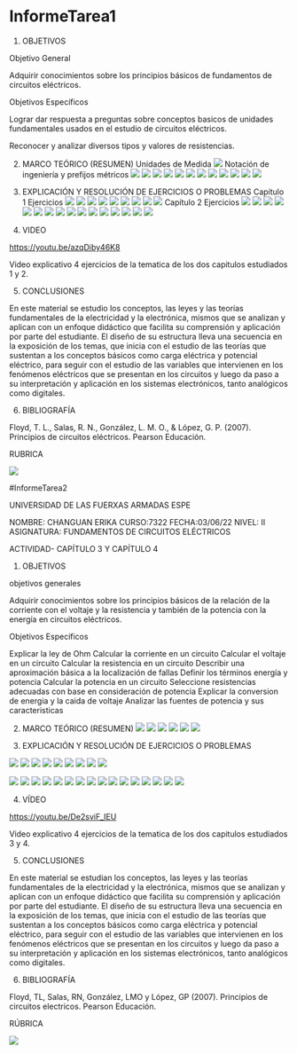 # InformeTarea1


1. OBJETIVOS

Objetivo General

Adquirir conocimientos sobre los principios básicos de fundamentos de circuitos eléctricos.

   Objetivos Específicos
   
   Lograr dar respuesta a preguntas sobre conceptos basicos de unidades fundamentales usados en el estudio de circuitos eléctricos.
   
   Reconocer y analizar diversos tipos y valores de resistencias.

2. MARCO TEÓRICO (RESUMEN)
 Unidades de Medida
![](https://github.com/erichanguan/InformeTarea/commit/d6829778a96f9d36f459caf782a23c87e5516b51)
 Notación de ingeniería y prefijos métricos
![](https://github.com/erichanguan/InformeTarea/blob/main/2%20mapa%20notacion%20cientifica.png)
![](https://github.com/erichanguan/InformeTarea/blob/main/3%20mapa%20prefijos%20m%C3%A9tricos.png)
![](https://github.com/erichanguan/InformeTarea/blob/main/4%20mapa%20conversion%20de%20unidades.png)
![](https://github.com/erichanguan/InformeTarea/blob/main/5%20mapa%20estructura%20at%C3%B3mica.png)
![](https://github.com/erichanguan/InformeTarea/blob/main/6%20mapa%20carga%20electrica.png)
![](https://github.com/erichanguan/InformeTarea/blob/main/7%20mapa%20voltaje%2C%20cooriente%20y%20resistencia.png)
![](https://github.com/erichanguan/InformeTarea/blob/main/8%20inforgrafia%20fuente%20de%20corriente.png)
![](https://github.com/erichanguan/InformeTarea/blob/main/8.1%20mapa%20fuente%20de%20voltaje.png)
![](https://github.com/erichanguan/InformeTarea/blob/main/9%20infografia%20resistores.png)
![](https://github.com/erichanguan/InformeTarea/blob/main/10%20infografia%20circuito%20el%C3%A9ctrico.png)
![](https://github.com/erichanguan/InformeTarea/blob/main/11%20infografia%20medicion%20de%20circuitos%20basicos.png)
![](https://github.com/erichanguan/InformeTarea/blob/main/12%20infografia%20seguridad%20el%C3%A9ctrica.png)

3. EXPLICACIÓN Y RESOLUCIÓN DE EJERCICIOS O PROBLEMAS
Capítulo 1 
Ejercicios
![](https://github.com/erichanguan/InformeTarea/blob/main/1%20cap1.png)
![](https://github.com/erichanguan/InformeTarea/blob/main/1.2%20cap1.png)
![](https://github.com/erichanguan/InformeTarea/blob/main/1.3%20cap1.png)
![](https://github.com/erichanguan/InformeTarea/blob/main/1.4%20cap1.png)
![](https://github.com/erichanguan/InformeTarea/blob/main/1.5%20cap1.png)
![](https://github.com/erichanguan/InformeTarea/blob/main/1.6%20cap1.png)
![](https://github.com/erichanguan/InformeTarea/blob/main/1.7%20cap1.png)
![](https://github.com/erichanguan/InformeTarea/blob/main/1.8%20cap1.png)
![](https://github.com/erichanguan/InformeTarea/blob/main/1.9%20cap1.png)
Capítulo 2
Ejercicios
![](https://github.com/erichanguan/InformeTarea/blob/main/2.1%20cap2.png)
![](https://github.com/erichanguan/InformeTarea/blob/main/2.2%20cap2.png)
![](https://github.com/erichanguan/InformeTarea/blob/main/2.3%20cap2.png)
![](https://github.com/erichanguan/InformeTarea/blob/main/2.4%20cap2.png)
![](https://github.com/erichanguan/InformeTarea/blob/main/2.5%20cap2.png)
![](https://github.com/erichanguan/InformeTarea/blob/main/2.6%20cap2.png)
![](https://github.com/erichanguan/InformeTarea/blob/main/2.7%20cap2.png)
![](https://github.com/erichanguan/InformeTarea/blob/main/2.8%20cap2.png)
![](https://github.com/erichanguan/InformeTarea/blob/main/2.9%20cap2.png)
![](https://github.com/erichanguan/InformeTarea/blob/main/2.10%20cap2.png)
![](https://github.com/erichanguan/InformeTarea/blob/main/2.11%20cap2.png)
![](https://github.com/erichanguan/InformeTarea/blob/main/2.12%20cap2.png)
![](https://github.com/erichanguan/InformeTarea/blob/main/2.13%20cap2.png)
![](https://github.com/erichanguan/InformeTarea/blob/main/2.14%20cap2.png)
![](https://github.com/erichanguan/InformeTarea/blob/main/2.15%20cap2.png)
![](https://github.com/erichanguan/InformeTarea/blob/main/2.16%20cap2.png)

4. VIDEO

https://youtu.be/azqDiby46K8

Video explicativo 4 ejercicios de la tematica de los dos capitulos estudiados 1 y 2.


5. CONCLUSIONES

En este material se estudio los conceptos, las leyes y las teorías fundamentales de la electricidad y la electrónica, mismos que se analizan y aplican con un enfoque didáctico que facilita su comprensión y aplicación por parte del estudiante. El diseño de su estructura lleva una secuencia en la exposición de los temas, que inicia con el estudio de las teorías que sustentan a los conceptos básicos como carga eléctrica y potencial eléctrico, para seguir con el estudio de las variables que intervienen en los fenómenos eléctricos que se presentan en los circuitos y luego da paso a su interpretación y aplicación en los sistemas electrónicos, tanto analógicos como digitales.

6. BIBLIOGRAFÍA

Floyd, T. L., Salas, R. N., González, L. M. O., & López, G. P. (2007). Principios de circuitos eléctricos. Pearson Educación.

RUBRICA

![](https://github.com/doalulema/InformeTarea/blob/main/Tarea.png)

#InformeTarea2

UNIVERSIDAD DE LAS FUERXAS ARMADAS ESPE

NOMBRE: CHANGUAN ERIKA
CURSO:7322
FECHA:03/06/22
NIVEL: II
ASIGNATURA: FUNDAMENTOS DE CIRCUITOS ELÉCTRICOS

ACTIVIDAD- CAPÍTULO 3 Y CAPÍTULO 4


1. OBJETIVOS

objetivos generales

Adquirir conocimientos sobre los principios básicos de la relación de la corriente con el voltaje y la resistencia y también de la potencia con la energía en circuitos eléctricos.

   Objetivos Específicos
   
Explicar la ley de Ohm
Calcular la corriente en un circuito
Calcular el voltaje en un circuito
Calcular la resistencia en un circuito
Describir una aproximación básica a la localización de fallas
Definir los términos energía y potencia
Calcular la potencia en un circuito
Seleccione resistencias adecuadas con base en consideración de potencia
Explicar la conversion de energia y la caida de voltaje
Analizar las fuentes de potencia y sus caracteristicas

2. MARCO TEÓRICO (RESUMEN)
![](https://github.com/erichanguan/InformeTarea/blob/main/3.1%20Ley%20de%20ohm.png)
![](https://github.com/erichanguan/InformeTarea/blob/main/3.2%20calculo%20de%20corriente.png)
![](https://github.com/erichanguan/InformeTarea/blob/main/3.3%20Introducci%C3%B3n%20a%20las%20fallas.png)
![](https://github.com/erichanguan/InformeTarea/blob/main/4.1%20energ%C3%ADa%20y%20potencia.png)
![](https://github.com/erichanguan/InformeTarea/blob/main/4.2%20potencia%20el%C3%A9ctrica.png)
![](https://github.com/erichanguan/InformeTarea/blob/main/4.3%20fuentes%20de%20potencia.png)


3. EXPLICACIÓN Y RESOLUCIÓN DE EJERCICIOS O PROBLEMAS


![](https://github.com/erichanguan/InformeTarea/blob/main/1%20cap1.png)
![](https://github.com/erichanguan/InformeTarea/blob/main/1.2%20cap1.png)
![](https://github.com/erichanguan/InformeTarea/blob/main/1.3%20cap1.png)
![](https://github.com/erichanguan/InformeTarea/blob/main/1.4%20cap1.png)
![](https://github.com/erichanguan/InformeTarea/blob/main/1.5%20cap1.png)
![](https://github.com/erichanguan/InformeTarea/blob/main/1.6%20cap1.png)
![](https://github.com/erichanguan/InformeTarea/blob/main/1.7%20cap1.png)
![](https://github.com/erichanguan/InformeTarea/blob/main/1.8%20cap1.png)
![](https://github.com/erichanguan/InformeTarea/blob/main/1.9%20cap1.png)

![](https://github.com/erichanguan/InformeTarea/blob/main/2.1%20cap2.png)
![](https://github.com/erichanguan/InformeTarea/blob/main/2.2%20cap2.png)
![](https://github.com/erichanguan/InformeTarea/blob/main/2.3%20cap2.png)
![](https://github.com/erichanguan/InformeTarea/blob/main/2.4%20cap2.png)
![](https://github.com/erichanguan/InformeTarea/blob/main/2.5%20cap2.png)
![](https://github.com/erichanguan/InformeTarea/blob/main/2.6%20cap2.png)
![](https://github.com/erichanguan/InformeTarea/blob/main/2.7%20cap2.png)
![](https://github.com/erichanguan/InformeTarea/blob/main/2.8%20cap2.png)
![](https://github.com/erichanguan/InformeTarea/blob/main/2.9%20cap2.png)
![](https://github.com/erichanguan/InformeTarea/blob/main/2.10%20cap2.png)
![](https://github.com/erichanguan/InformeTarea/blob/main/2.11%20cap2.png)
![](https://github.com/erichanguan/InformeTarea/blob/main/2.12%20cap2.png)
![](https://github.com/erichanguan/InformeTarea/blob/main/2.13%20cap2.png)
![](https://github.com/erichanguan/InformeTarea/blob/main/2.14%20cap2.png)
![](https://github.com/erichanguan/InformeTarea/blob/main/2.15%20cap2.png)
![](https://github.com/erichanguan/InformeTarea/blob/main/2.16%20cap2.png)

4. VÍDEO

https://youtu.be/De2sviF_IEU

Video explicativo 4 ejercicios de la tematica de los dos capitulos estudiados 3 y 4.


5. CONCLUSIONES

En este material se estudian los conceptos, las leyes y las teorías fundamentales de la electricidad y la electrónica,
mismos que se analizan y aplican con un enfoque didáctico que facilita su comprensión y aplicación por parte del estudiante.
El diseño de su estructura lleva una secuencia en la exposición de los temas, que inicia con el estudio de las teorías que
sustentan a los conceptos básicos como carga eléctrica y potencial eléctrico, para seguir con el estudio de las variables
que intervienen en los fenómenos eléctricos que se presentan en los circuitos y luego da paso a su interpretación
y aplicación en los sistemas electrónicos, tanto analógicos como digitales.

6. BIBLIOGRAFÍA

Floyd, TL, Salas, RN, González, LMO y López, GP (2007). Principios de circuitos electricos. Pearson Educación.

RÚBRICA

![](https://github.com/doalulema/InformeTarea/blob/main/Tarea.png)
